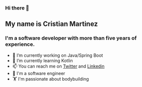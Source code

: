 ### Hi there 👋

## My name is Cristian Martinez

### I'm a software developer with more than five years of experience.

- 🔭 I’m currently working on Java/Spring Boot
- 🌱 I’m currently learning Kotlin
- 📫 You can reach me on [Twitter](https://twitter.com/b3nkos/) and [Linkedin](https://www.linkedin.com/in/b3nkos/)
- :school: I'm a software engineer
- 🏋️ I'm passionate about bodybuilding
